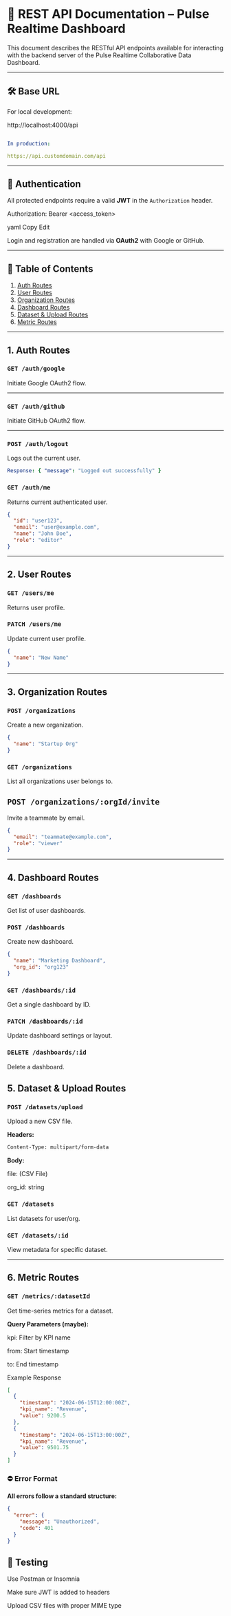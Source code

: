 # 📡 REST API Documentation – Pulse Realtime Dashboard

This document describes the RESTful API endpoints available for interacting with the backend server of the Pulse Realtime Collaborative Data Dashboard.

---

## 🛠️ Base URL

For local development:

http://localhost:4000/api

```yaml

In production:

https://api.customdomain.com/api

```

---

## 🔐 Authentication

All protected endpoints require a valid **JWT** in the `Authorization` header.

Authorization: Bearer <access_token>

yaml
Copy
Edit

Login and registration are handled via **OAuth2** with Google or GitHub.

---

## 📘 Table of Contents

1. [Auth Routes](#1-auth-routes)
2. [User Routes](#2-user-routes)
3. [Organization Routes](#3-organization-routes)
4. [Dashboard Routes](#4-dashboard-routes)
5. [Dataset & Upload Routes](#5-dataset--upload-routes)
6. [Metric Routes](#6-metric-routes)

---

## 1. Auth Routes

### `GET /auth/google`
Initiate Google OAuth2 flow.

---

### `GET /auth/github`
Initiate GitHub OAuth2 flow.

---

### `POST /auth/logout`
Logs out the current user.

```yaml
Response: { "message": "Logged out successfully" }
```

### `GET /auth/me`
Returns current authenticated user.

```json
{
  "id": "user123",
  "email": "user@example.com",
  "name": "John Doe",
  "role": "editor"
}
```

---

## 2. User Routes
### `GET /users/me`
Returns user profile.

### `PATCH /users/me`
Update current user profile.

```json
{
  "name": "New Name"
}
```
---

## 3. Organization Routes
### `POST /organizations`
Create a new organization.

```json
{
  "name": "Startup Org"
}
```
### `GET /organizations`
List all organizations user belongs to.

## `POST /organizations/:orgId/invite`
Invite a teammate by email.

```json
{
  "email": "teammate@example.com",
  "role": "viewer"
}
```

---

## 4. Dashboard Routes
### `GET /dashboards`
Get list of user dashboards.

### `POST /dashboards`
Create new dashboard.

```json
{
  "name": "Marketing Dashboard",
  "org_id": "org123"
}
```

### `GET /dashboards/:id`
Get a single dashboard by ID.

### `PATCH /dashboards/:id`
Update dashboard settings or layout.

### `DELETE /dashboards/:id`
Delete a dashboard.

## 5. Dataset & Upload Routes
### `POST /datasets/upload`
Upload a new CSV file.

**Headers:**

```bash
Content-Type: multipart/form-data
```
**Body:**

file: (CSV File)

org_id: string

### `GET /datasets`
List datasets for user/org.

### `GET /datasets/:id`
View metadata for specific dataset.

---

## 6. Metric Routes
### `GET /metrics/:datasetId`
Get time-series metrics for a dataset.

**Query Parameters (maybe):**

kpi: Filter by KPI name

from: Start timestamp

to: End timestamp

Example Response
```json
[
  {
    "timestamp": "2024-06-15T12:00:00Z",
    "kpi_name": "Revenue",
    "value": 9200.5
  },
  {
    "timestamp": "2024-06-15T13:00:00Z",
    "kpi_name": "Revenue",
    "value": 9501.75
  }
]
```
### ⛔ Error Format
**All errors follow a standard structure:**

```json
{
  "error": {
    "message": "Unauthorized",
    "code": 401
  }
}
```

## 🧪 Testing
Use Postman or Insomnia

Make sure JWT is added to headers

Upload CSV files with proper MIME type
